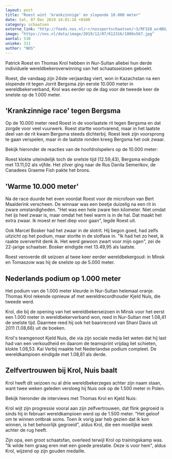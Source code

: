 ```yaml
---
layout: post
title: "Roest wint 'krankzinnige' en slopende 10.000 meter"
date: Sat, 07 Dec 2019 14:01:16 +0100
category: schaatsen
externe_link: "http://feeds.nos.nl/~r/nossportschaatsen/~3/RF328_wc4BU/2313687"
image: "https://nos.nl/data/image/2019/12/07/612316/1008x567.jpg"
aantal: 530
unieke: 311
author: "NOS"
---
```


<p>Patrick Roest en Thomas Krol hebben in Nur-Sultan allebei hun derde individuele wereldbekeroverwinning van het schaatsseizoen geboekt.</p>
<p>Roest, die vandaag zijn 24ste verjaardag viert, won in Kazachstan na een slopende rit tegen Jorrit Bergsma zijn eerste 10.000 meter in wereldbekerverband, Krol was eerder op de dag voor de tweede keer de snelste op de 1.000 meter.</p>
<h2>'Krankzinnige race' tegen Bergsma</h2>
<p>Op de 10.000 meter reed Roest in de voorlaatste rit tegen Bergsma en dat zorgde voor veel vuurwerk. Roest startte voortvarend, maar in het laatste deel van de rit kwam Bergsma steeds dichterbij. Roest leek zijn voorsprong te gaan verspelen, maar in de laatste ronden kreeg Bergsma het ook zwaar.</p>
<p>Bekijk hieronder de reacties van de hoofdrolspelers op de 10.000 meter:</p>
<p>Roest klokte uiteindelijk toch de snelste tijd (12.59,43), Bergsma eindigde met 13.11,02 als vijfde. Het zilver ging naar de Rus Danila Semerikov, de Canadees Graeme Fish pakte het brons.</p>
<h2>'Warme 10.000 meter'</h2>
<p>Na de race duurde het even voordat Roest voor de microfoon van Bert Maalderink verscheen. De winnaar was een beetje duizelig na een rit in zware omstandigheden. "Het was een hele zware tien kilometer. Niet omdat het ijs heel zwaar is, maar omdat het heel warm is in de hal. Dat maakt het extra zwaar. Ik moest er heel diep voor gaan", legde Roest uit.</p>
<p>Ook Marcel Bosker had het zwaar in de slotrit. Hij begon goed, had zelfs uitzicht op het podium, maar stortte in de slotfase in. "Ik had het zo heet, ik raakte oververhit denk ik. Het werd gewoon zwart voor mijn ogen", zei de 22-jarige schaatser. Bosker eindigde met 13.49,95 als laatste.</p>
<p>Roest veroverde dit seizoen al twee keer eerder wereldbekergoud: in Minsk en Tomaszow was hij de snelste op de 5.000 meter.</p>
<h2>Nederlands podium op 1.000 meter</h2>
<p>Het podium van de 1.000 meter kleurde in Nur-Sultan helemaal oranje. Thomas Krol rekende opnieuw af met wereldrecordhouder Kjeld Nuis, die tweede werd.</p>
<p>Krol, die bij de opening van het wereldbekerseizoen in Minsk voor het eerst een 1.000 meter in wereldbekerverband won, reed in Nur-Sultan met 1.08,41 de snelste tijd. Daarmee reed hij ook het baanrecord van Shani Davis uit 2011 (1.08,66) uit de boeken.</p>
<p>Krol's teamgenoot Kjeld Nuis, die via zijn sociale media liet weten dat hij last had van een verkoudheid en daarom de teamsprint vrijdag liet schieten, klokte 1.08,53. Kai Verbij maakte het Nederlandse podium compleet. De wereldkampioen eindigde met 1.08,81 als derde.</p>
<h2>Zelfvertrouwen bij Krol, Nuis baalt</h2>
<p>Krol heeft dit seizoen nu al drie wereldbekerzeges achter zijn naam staan, want twee weken geleden versloeg hij Nuis ook op de 1.500 meter in Polen.</p>
<p>Bekijk hieronder de interviews met Thomas Krol en Kjeld Nuis:</p>
<p>Krol wijt zijn progressie vooral aan zijn zelfvertrouwen, dat flink gegroeid is sinds hij in februari wereldkampioen werd op de 1.500 meter. "Het geloof om te winnen ontbrak soms. Toen ik vorig jaar heb gezien dat ik kon winnen, is het behoorlijk gegroeid", aldus Krol, die een moeilijke week achter de rug heeft.</p>
<p>Zijn opa, een groot schaatsfan, overleed terwijl Krol op trainingskamp was. "Ik wilde hem graag eren met een goede prestatie. Deze is voor hem", aldus Krol, wijzend op zijn gouden medaille.</p><img src="http://feeds.feedburner.com/~r/nossportschaatsen/~4/RF328_wc4BU" height="1" width="1" alt=""/>
